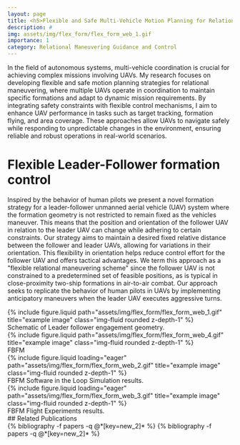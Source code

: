 ```yaml
---
layout: page
title: <h5>Flexible and Safe Multi-Vehicle Motion Planning for Relational Maneuvering</h5>
description: #
img: assets/img/flex_form/flex_form_web_1.gif
importance: 1
category: Relational Maneuvering Guidance and Control
---
```

In the field of autonomous systems, multi-vehicle coordination is crucial for achieving complex missions involving UAVs. My research focuses on developing flexible and safe motion planning strategies for relational maneuvering, where multiple UAVs operate in coordination to maintain specific formations and adapt to dynamic mission requirements. By integrating safety constraints with flexible control mechanisms, I aim to enhance UAV performance in tasks such as target tracking, formation flying, and area coverage. These approaches allow UAVs to navigate safely while responding to unpredictable changes in the environment, ensuring reliable and robust operations in real-world scenarios.

# Flexible Leader-Follower formation control

Inspired by the behavior of human pilots we present a novel formation strategy for a leader-follower unmanned aerial vehicle (UAV) system where the formation geometry is not restricted to remain fixed as the vehicles maneuver. This means that the position and orientation of the follower UAV in relation to the leader UAV can change while adhering to certain constraints. Our strategy aims to maintain a desired fixed relative distance between the follower and leader UAVs, allowing for variations in their orientation. This flexibility in orientation helps reduce control effort for the follower UAV and offers tactical advantages. We term this approach as a "flexible relational maneuvering scheme" since the follower UAV is not constrained to a predetermined set of feasible positions, as is typical in close-proximity two-ship formations in air-to-air combat. Our approach seeks to replicate the behavior of human pilots in UAVs by implementing anticipatory maneuvers when the leader UAV executes aggressive turns.

<div class="row justify-content-sm-center">
    <div class="col-sm-6 mt-3 mt-md-0">
        {% include figure.liquid path="assets/img/flex_form/flex_form_web_1.gif" title="example image" class="img-fluid rounded z-depth-1" %}
        <div class="caption">
            Schematic of Leader follower engagement geometry.
        </div>
    </div>
    <div class="col-sm-6 mt-3 mt-md-0">
        {% include figure.liquid path="assets/img/flex_form/flex_form_web_4.gif" title="example image" class="img-fluid rounded z-depth-1" %}
    </div>
</div>
<div class="caption">
    FBFM  
</div>
<div class ="row justify-content-sm-center">
    {% include figure.liquid loading="eager" path="assets/img/flex_form/flex_form_web_2.gif" title="example image" class="img-fluid rounded z-depth-1" %}
</div>
<div class="caption">
    FBFM Software in the Loop Simulation results. 
</div>
<div class ="row justify-content-sm-center">
    {% include figure.liquid loading="eager" path="assets/img/flex_form/flex_form_web_3.gif" title="example image" class="img-fluid rounded z-depth-1" %}
</div>
<div class="caption">
    FBFM Flight Experiments results. 
</div>
## Related Publications
<div class="publications">
  {% bibliography -f papers -q @*[key=new_2]* %}
  {% bibliography -f papers -q @*[key=new_2]* %}
</div>
